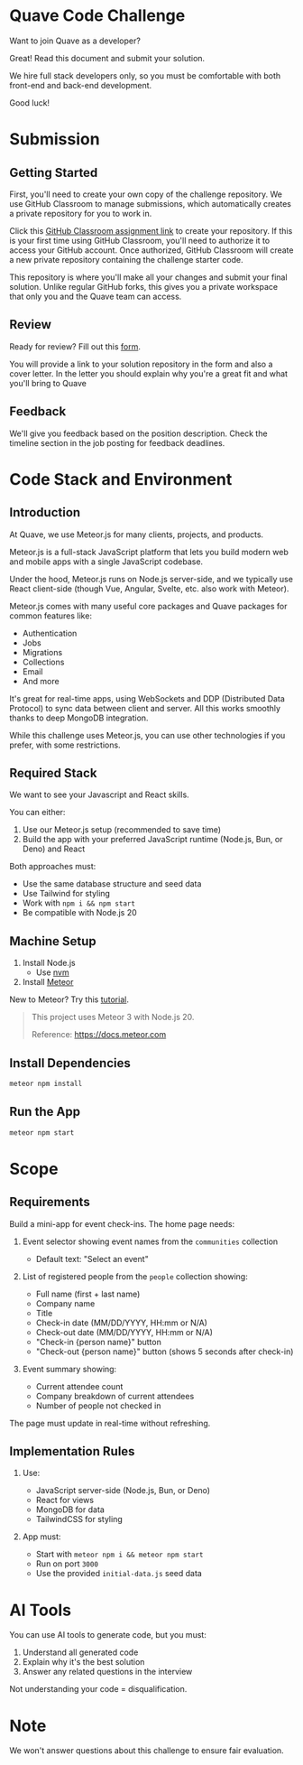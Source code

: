 # Quave Code Challenge

Want to join Quave as a developer? 

Great! Read this document and submit your solution.

We hire full stack developers only, so you must be comfortable with both front-end and back-end development.

Good luck!

# Submission

## Getting Started

First, you'll need to create your own copy of the challenge repository. We use GitHub Classroom to manage submissions, which automatically creates a private repository for you to work in.

Click this [GitHub Classroom assignment link](https://classroom.github.com/a/tPo4AdKE) to create your repository. If this is your first time using GitHub Classroom, you'll need to authorize it to access your GitHub account. Once authorized, GitHub Classroom will create a new private repository containing the challenge starter code.

This repository is where you'll make all your changes and submit your final solution. Unlike regular GitHub forks, this gives you a private workspace that only you and the Quave team can access.

## Review

Ready for review? Fill out this [form](https://forms.gle/m2FTwSG8bcMfhS3JA).

You will provide a link to your solution repository in the form and also a cover letter. In the letter you should explain why you're a great fit and what you'll bring to Quave

## Feedback

We'll give you feedback based on the position description. Check the timeline section in the job posting for feedback deadlines.

# Code Stack and Environment

## Introduction

At Quave, we use Meteor.js for many clients, projects, and products.

Meteor.js is a full-stack JavaScript platform that lets you build modern web and mobile apps with a single JavaScript codebase.

Under the hood, Meteor.js runs on Node.js server-side, and we typically use React client-side (though Vue, Angular, Svelte, etc. also work with Meteor).

Meteor.js comes with many useful core packages and Quave packages for common features like:
- Authentication
- Jobs
- Migrations
- Collections
- Email
- And more

It's great for real-time apps, using WebSockets and DDP (Distributed Data Protocol) to sync data between client and server. All this works smoothly thanks to deep MongoDB integration.

While this challenge uses Meteor.js, you can use other technologies if you prefer, with some restrictions.

## Required Stack

We want to see your Javascript and React skills.

You can either:
1. Use our Meteor.js setup (recommended to save time)
2. Build the app with your preferred JavaScript runtime (Node.js, Bun, or Deno) and React

Both approaches must:
- Use the same database structure and seed data
- Use Tailwind for styling
- Work with `npm i && npm start`
- Be compatible with Node.js 20

## Machine Setup

1. Install Node.js
   - Use [nvm](https://github.com/nvm-sh/nvm#installing-and-updating)
2. Install [Meteor](https://docs.meteor.com/install.html)

New to Meteor? Try this [tutorial](https://react-tutorial.meteor.com).

> This project uses Meteor 3 with Node.js 20.
>
> Reference: https://docs.meteor.com

## Install Dependencies

```bash
meteor npm install
```

## Run the App

```bash
meteor npm start
```

# Scope

## Requirements

Build a mini-app for event check-ins. The home page needs:

1. Event selector showing event names from the `communities` collection
   - Default text: "Select an event"

2. List of registered people from the `people` collection showing:
   - Full name (first + last name)
   - Company name
   - Title
   - Check-in date (MM/DD/YYYY, HH:mm or N/A)
   - Check-out date (MM/DD/YYYY, HH:mm or N/A)
   - "Check-in {person name}" button
   - "Check-out {person name}" button (shows 5 seconds after check-in)

3. Event summary showing:
   - Current attendee count
   - Company breakdown of current attendees
   - Number of people not checked in

The page must update in real-time without refreshing.

## Implementation Rules

1. Use:
   - JavaScript server-side (Node.js, Bun, or Deno)
   - React for views
   - MongoDB for data
   - TailwindCSS for styling

2. App must:
   - Start with `meteor npm i && meteor npm start`
   - Run on port `3000`
   - Use the provided `initial-data.js` seed data

# AI Tools

You can use AI tools to generate code, but you must:
1. Understand all generated code
2. Explain why it's the best solution
3. Answer any related questions in the interview

Not understanding your code = disqualification.

# Note

We won't answer questions about this challenge to ensure fair evaluation.
